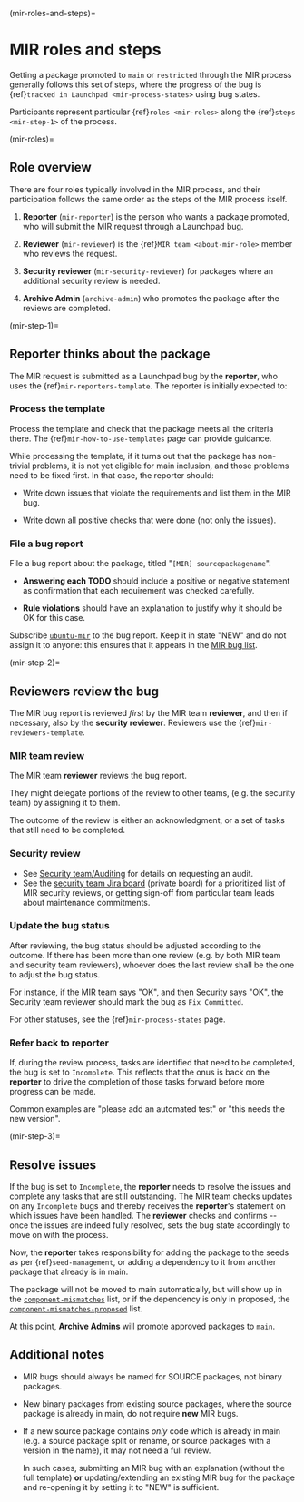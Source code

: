 (mir-roles-and-steps)=
# MIR roles and steps

Getting a package promoted to `main` or `restricted` through the MIR process
generally follows this set of steps, where the progress of the bug is
{ref}`tracked in Launchpad <mir-process-states>` using bug states.

Participants represent particular {ref}`roles <mir-roles>` along the
{ref}`steps <mir-step-1>` of the process.

(mir-roles)=
## Role overview

There are four roles typically involved in the MIR process, and their
participation follows the same order as the steps of the MIR process itself.

1. **Reporter** (`mir-reporter`) is the person who wants a package promoted,
   who will submit the MIR request through a Launchpad bug.

1. **Reviewer** (`mir-reviewer`) is the {ref}`MIR team <about-mir-role>` member who reviews the request.

1. **Security reviewer** (`mir-security-reviewer`) for packages where an
   additional security review is needed.

1. **Archive Admin** (`archive-admin`) who promotes the package after the
   reviews are completed.


(mir-step-1)=
## Reporter thinks about the package

The MIR request is submitted as a Launchpad bug by the **reporter**, who uses
the {ref}`mir-reporters-template`. The reporter is initially expected to:


### Process the template

Process the template and check that the package meets all the criteria there.
The {ref}`mir-how-to-use-templates` page can provide guidance.

While processing the template, if it turns out that the package has non-trivial
problems, it is not yet eligible for main inclusion, and those problems need to
be fixed first. In that case, the reporter should:

* Write down issues that violate the requirements and list them in the MIR bug.

* Write down all positive checks that were done (not only the issues).


### File a bug report

File a bug report about the package, titled "`[MIR] sourcepackagename`".

* **Answering each TODO** should include a positive or negative statement as
  confirmation that each requirement was checked carefully.

* **Rule violations** should have an explanation to justify why it should be OK
  for this case.

Subscribe [`ubuntu-mir`](https://launchpad.net/~ubuntu-mir) to the bug report.
Keep it in state "NEW" and do not assign it to anyone: this ensures that it
appears in the
[MIR bug list](https://bugs.launchpad.net/ubuntu/?field.searchtext=&orderby=-date_last_updated&field.status%3Alist=NEW&assignee_option=none&field.assignee=&field.subscriber=ubuntu-mir).


(mir-step-2)=
## Reviewers review the bug

The MIR bug report is reviewed *first* by the MIR team **reviewer**, and then
if necessary, also by the **security reviewer**. Reviewers use the
{ref}`mir-reviewers-template`.


### MIR team review

The MIR team **reviewer** reviews the bug report.

They might delegate portions of the review to other teams, (e.g. the security
team) by assigning it to them.

The outcome of the review is either an acknowledgment, or a set of tasks that
still need to be completed.


### Security review

* See [Security team/Auditing](https://wiki.ubuntu.com/SecurityTeam/Auditing)
  for details on requesting an audit.
* See the [security team Jira board](https://warthogs.atlassian.net/jira/software/c/projects/SEC/boards/594)
  (private board) for a prioritized list of MIR security reviews, or getting
  sign-off from particular team leads about maintenance commitments.


### Update the bug status

After reviewing, the bug status should be adjusted according to the outcome.
If there has been more than one review (e.g. by both MIR team and security
team reviewers), whoever does the last review shall be the one to adjust the
bug status.

For instance, if the MIR team says "OK", and then Security says "OK", the
Security team reviewer should mark the bug as `Fix Committed`.

For other statuses, see the {ref}`mir-process-states` page.


### Refer back to reporter
   
If, during the review process, tasks are identified that need to be completed,
the bug is set to `Incomplete`. This reflects that the onus is back on the
**reporter** to drive the completion of those tasks forward before more
progress can be made.
      
Common examples are "please add an automated test" or "this needs the new
version".


(mir-step-3)=
## Resolve issues

If the bug is set to `Incomplete`, the **reporter** needs to resolve the issues
and complete any tasks that are still outstanding. The MIR team checks updates
on any `Incomplete` bugs and thereby receives the **reporter**'s statement on
which issues have been handled. The **reviewer** checks and confirms -- once
the issues are indeed fully resolved, sets the bug state accordingly to move on
with the process.

Now, the **reporter** takes responsibility for adding the package to the seeds
as per {ref}`seed-management`, or adding a dependency to it from another
package that already is in main.

The package will not be moved to main automatically, but will show up in the
[`component-mismatches`](https://ubuntu-archive-team.ubuntu.com/component-mismatches.svg)
list, or if the dependency is only in proposed, the
[`component-mismatches-proposed`](https://ubuntu-archive-team.ubuntu.com/component-mismatches-proposed.svg)
list.

At this point, **Archive Admins** will promote approved packages to `main`.

## Additional notes

* MIR bugs should always be named for SOURCE packages, not binary packages.

* New binary packages from existing source packages, where the source package
  is already in main, do not require **new** MIR bugs.

* If a new source package contains *only* code which is already in main (e.g.
  a source package split or rename, or source packages with a version in the
  name), it may not need a full review.
  
  In such cases, submitting an MIR bug with an explanation (without the full
  template) **or** updating/extending an existing MIR bug for the package and
  re-opening it by setting it to "NEW" is sufficient.

